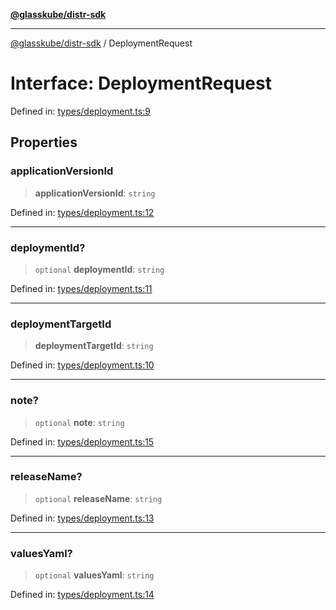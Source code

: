 [**@glasskube/distr-sdk**](../README.md)

---

[@glasskube/distr-sdk](../README.md) / DeploymentRequest

# Interface: DeploymentRequest

Defined in: [types/deployment.ts:9](https://github.com/glasskube/distr/blob/6a35007de6a2b1a70636ce4347f91486536bfef5/sdk/js/src/types/deployment.ts#L9)

## Properties

### applicationVersionId

> **applicationVersionId**: `string`

Defined in: [types/deployment.ts:12](https://github.com/glasskube/distr/blob/6a35007de6a2b1a70636ce4347f91486536bfef5/sdk/js/src/types/deployment.ts#L12)

---

### deploymentId?

> `optional` **deploymentId**: `string`

Defined in: [types/deployment.ts:11](https://github.com/glasskube/distr/blob/6a35007de6a2b1a70636ce4347f91486536bfef5/sdk/js/src/types/deployment.ts#L11)

---

### deploymentTargetId

> **deploymentTargetId**: `string`

Defined in: [types/deployment.ts:10](https://github.com/glasskube/distr/blob/6a35007de6a2b1a70636ce4347f91486536bfef5/sdk/js/src/types/deployment.ts#L10)

---

### note?

> `optional` **note**: `string`

Defined in: [types/deployment.ts:15](https://github.com/glasskube/distr/blob/6a35007de6a2b1a70636ce4347f91486536bfef5/sdk/js/src/types/deployment.ts#L15)

---

### releaseName?

> `optional` **releaseName**: `string`

Defined in: [types/deployment.ts:13](https://github.com/glasskube/distr/blob/6a35007de6a2b1a70636ce4347f91486536bfef5/sdk/js/src/types/deployment.ts#L13)

---

### valuesYaml?

> `optional` **valuesYaml**: `string`

Defined in: [types/deployment.ts:14](https://github.com/glasskube/distr/blob/6a35007de6a2b1a70636ce4347f91486536bfef5/sdk/js/src/types/deployment.ts#L14)
